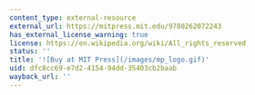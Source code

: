 ```yaml
---
content_type: external-resource
external_url: https://mitpress.mit.edu/9780262072243
has_external_license_warning: true
license: https://en.wikipedia.org/wiki/All_rights_reserved
status: ''
title: '![Buy at MIT Press](/images/mp_logo.gif)'
uid: dfc8cc69-e7d2-4154-94dd-35403cb2baab
wayback_url: ''
---
```

